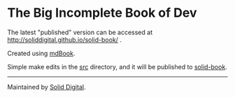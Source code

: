 # The Big Incomplete Book of Dev

The latest "published" version can be accessed at http://soliddigital.github.io/solid-book/ .

Created using [mdBook](https://rust-lang.github.io/mdBook/index.html).

Simple make edits in the [src](https://github.com/SolidDigital/solid-book/tree/main/src) directory, and it will be published to [solid-book](https://github.com/SolidDigital/solid-book/tree/main/src).

---
Maintained by [Solid Digital](https://www.soliddigital.com/).
